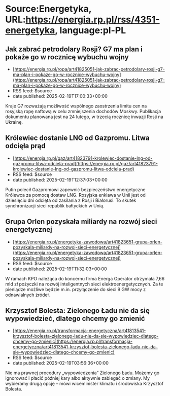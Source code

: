 # Source:Energetyka, URL:https://energia.rp.pl/rss/4351-energetyka, language:pl-PL

## Jak zabrać petrodolary Rosji? G7 ma plan i pokaże go w rocznicę wybuchu wojny
 - [https://energia.rp.pl/ropa/art41825051-jak-zabrac-petrodolary-rosji-g7-ma-plan-i-pokaze-go-w-rocznice-wybuchu-wojny](https://energia.rp.pl/ropa/art41825051-jak-zabrac-petrodolary-rosji-g7-ma-plan-i-pokaze-go-w-rocznice-wybuchu-wojny)
 - RSS feed: $source
 - date published: 2025-02-19T17:00:33+00:00

Kraje G7 rozważają możliwość wspólnego zaostrzenia limitu cen na rosyjską ropę naftową w celu zmniejszenia dochodów Moskwy. Publikacja dokumentu planowana jest na 24 lutego, w trzecią rocznicę inwazji Rosji na Ukrainę.

## Królewiec dostanie LNG od Gazpromu. Litwa odcięła prąd
 - [https://energia.rp.pl/gaz/art41823791-krolewiec-dostanie-lng-od-gazpromu-litwa-odciela-prad](https://energia.rp.pl/gaz/art41823791-krolewiec-dostanie-lng-od-gazpromu-litwa-odciela-prad)
 - RSS feed: $source
 - date published: 2025-02-19T12:37:03+00:00

Putin polecił Gazpromowi zapewnić bezpieczeństwo energetyczne Królewca za pomocą dostaw LNG. Rosyjska enklawa w Unii jest od dziesięciu dni odcięta od zasilania z Rosji i Białorusi. To skutek synchronizacji sieci republik bałtyckich w Unią.

## Grupa Orlen pozyskała miliardy na rozwój sieci energetycznej
 - [https://energia.rp.pl/energetyka-zawodowa/art41823651-grupa-orlen-pozyskala-miliardy-na-rozwoj-sieci-energetycznej](https://energia.rp.pl/energetyka-zawodowa/art41823651-grupa-orlen-pozyskala-miliardy-na-rozwoj-sieci-energetycznej)
 - RSS feed: $source
 - date published: 2025-02-19T11:32:03+00:00

W ramach KPO należąca do koncernu firma Energa Operator otrzymała 7,66 mld zł pożyczki na rozwój inteligentnych sieci elektroenergetycznych. Za te pieniądze możliwe będzie m.in. przyłączenie do sieci 9 GW mocy z odnawialnych źródeł.

## Krzysztof Bolesta: Zielonego Ładu nie da się wypowiedzieć, dlatego chcemy go zmienić
 - [https://energia.rp.pl/transformacja-energetyczna/art41813541-krzysztof-bolesta-zielonego-ladu-nie-da-sie-wypowiedziec-dlatego-chcemy-go-zmienic](https://energia.rp.pl/transformacja-energetyczna/art41813541-krzysztof-bolesta-zielonego-ladu-nie-da-sie-wypowiedziec-dlatego-chcemy-go-zmienic)
 - RSS feed: $source
 - date published: 2025-02-19T03:56:36+00:00

Nie ma prawnej procedury „wypowiedzenia” Zielonego Ładu. Możemy go ignorować i płacić później kary albo aktywnie zabiegać o zmiany. My wybieramy drugą opcję – mówi wiceminister klimatu i środowiska Krzysztof Bolesta.


